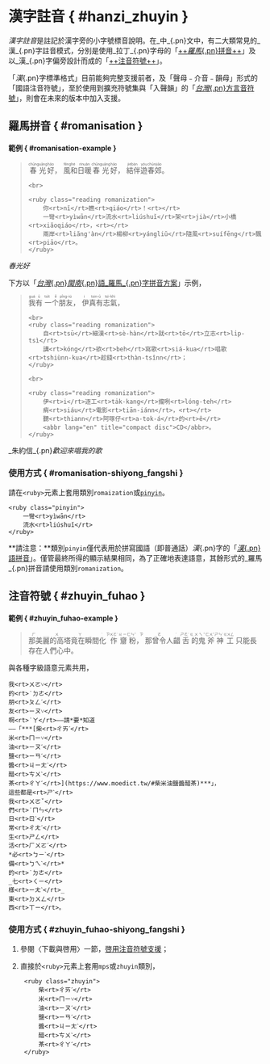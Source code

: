 <style scoped>
.lrg {
	font-size: 2em;
}
</style>



漢字註音 { #hanzi_zhuyin }
===

<dfn>漢字註音</dfn>是註記於漢字旁的小字號標音說明。在_中_{.pn}文中，有二大類常見的_漢_{.pn}字註音模式，分別是使用_拉丁_{.pn}字母的「[++_羅馬_{.pn}拼音++][romanisation]」及以_漢_{.pn}字偏旁設計而成的「[++注音符號++][zhuyin]」。

「_漢_{.pn}字標準格式」目前能夠完整支援前者，及「聲母﹣介音﹣韻母」形式的「國語注音符號」，至於使用到擴充符號集與「入聲韻」的「[_台灣_{.pn}方言音符號][fangyanyin-fuhao]」，則會在未來的版本中加入支援。

[romanisation]: hanzi_biaozhun_geshi/hanzi_zhuyin#romanisation
[zhuyin]: hanzi_biaozhun_geshi/hanzi_zhuyin#zhuyin_fuhao
[fangyanyin-fuhao]: http://zh.wikipedia.org/wiki/台灣方言音符號



羅馬拼音 { #romanisation }
---

#### 範例 { #romanisation-example }

<blockquote class="example">
<p markdown="1" class="poem-like">
	<ruby class="reading romanization">
		春光<rt>chūnguāng</rt>好<rt>hăo</rt>，<rt></rt>
		風和<rt>fēnghé</rt>日暖<rt>rìnuăn</rt>春光<rt>chūnguāng</rt>好<rt>hăo</rt>，<rt></rt>
		結伴<rt>jiébàn</rt>遊<rt>yóu</rt>春郊<rt>chūnjiāo</rt>。
	</ruby>

	<br>

	<ruby class="reading romanization">
		你<rt>nĭ</rt>瞧<rt>qiáo</rt>！<rt></rt>
		一彎<rt>yìwān</rt>流水<rt>liúshuĭ</rt>架<rt>jià</rt>小橋<rt>xiăoqiáo</rt>，<rt></rt>
		兩岸<rt>liăng'àn</rt>楊柳<rt>yángliŭ</rt>隨風<rt>suífēng</rt>飄<rt>piāo</rt>。
	</ruby>
</p>
</blockquote>
<p class="cite"><cite class="piece">春光好</cite></p>



下方以「[_台灣_{.pn}<wbr>_閩南_{.pn}語_羅馬_{.pn}字拼音方案][tai-lo]」示例，

[tai-lo]: http://zh.wikipedia.org/wiki/台灣閩南語羅馬字拼音方案


<blockquote>
<p markdown="1" class="poem-like" lang="zh-nan">
	<ruby class="reading romanization">
		我<rt>guá</rt>有<rt>ū</rt>
		一个<rt>tsi̍t ê</rt>朋友<rt>pîng-iú</rt>，<rt></rt>
		伊<rt>i</rt>真有<rt>tsin-ū</rt>志氣<rt>tsì-khì</rt>，
	</ruby>

	<br>
	<ruby class="reading romanization">
		自<rt>tsū</rt>細漢<rt>sè-hàn</rt>就<rt>tō</rt>立志<rt>li̍p-tsì</rt>
		講<rt>kóng</rt>欲<rt>beh</rt>寫歌<rt>siá-kua</rt>唱歌<rt>tshiùnn-kua</rt>趁錢<rt>thàn-tsînn</rt>；
	</ruby>

	<br>

	<ruby class="reading romanization">
		伊<rt>i</rt>逐工<rt>ta̍k-kang</rt>攏咧<rt>lóng-teh</rt>
		痟<rt>siáu</rt>電影<rt>tiān-iánn</rt>，<rt></rt>
		聽<rt>thiann</rt>阿啄仔<rt>a-tok-á</rt>的<rt>ê</rt>
		<abbr lang="en" title="compact disc">CD</abbr>。
	</ruby>
</p>
</blockquote>
<p class="cite" markdown="1">_朱約信_{.pn}<cite class="piece">歡迎來唱我的歌</cite></p>



### 使用方式 { #romanisation-shiyong_fangshi }

請在`<ruby>`元素上套用類別`romaization`或<abbr title="拼音">`pinyin`</abbr>。

	<ruby class="pinyin">
	    一彎<rt>yìwān</rt>
	    流水<rt>liúshuĭ</rt>
	</ruby>

**請注意：**類別`pinyin`僅代表用於拼寫國語（即普通話）_漢_{.pn}字的「[_漢_{.pn}語拼音][pinyin]」。僅管最終所得的顯示結果相同，為了正確地表達語意，其餘形式的_羅馬_{.pn}拼音請使用類別`romanization`。

[pinyin]: http://zh.wikipedia.org/wiki/漢語拼音



注音符號 { #zhuyin_fuhao }
---

#### 範例 { #zhuyin_fuhao-example }


> <ruby class="zhuyin">那美麗的高塔竟在瞬間<!--
	-->化<rt>ㄏㄨㄚˋ</rt>
	作<rt>ㄗㄨㄛˋ</rt>
	齏<rt>ㄐㄧ</rt>
	粉<rt>ㄈㄣˇ</rt>，
	那曾令人<!--
	-->齰<rt>ㄗㄜˊ</rt>
	舌<rt>ㄕㄜˊ</rt>
	的<!--
	-->鬼<rt>ㄍㄨㄟˇ</rt>
	斧<rt>ㄈㄨˇ</rt>
	神<rt>ㄕㄣˊ</rt>
	工<rt>ㄍㄨㄥ</rt>
	只能長存在人們心中。
  </ruby>

與各種字級語意元素共用，

> <ruby class="reading zhuyin">
	我<rt>ㄨㄛ˅</rt>
	的<rt>˙ㄉㄜ</rt>
	朋<rt>ㄆㄥˊ</rt>
	友<rt>ㄧㄡ˅</rt>
	啊<rt>˙ㄚ</rt>——請*要*知道
	——「***[柴<rt>ㄔㄞˊ</rt>
	米<rt>ㄇㄧ˅</rt>
	油<rt>ㄧㄡˊ</rt>
	鹽<rt>ㄧㄢˊ</rt>
	醬<rt>ㄐㄧㄤˋ</rt>
	醋<rt>ㄘㄨˋ</rt>
	茶<rt>ㄔㄚˊ</rt>](https://www.moedict.tw/#柴米油鹽醬醋茶)***」，
	這些都是<rt>ㄕˋ</rt>
	我<rt>ㄨㄛˇ</rt>
	們<rt>˙ㄇㄣ</rt>
	日<rt>ㄖˋ</rt>
	常<rt>ㄔㄤˊ</rt>
	生<rt>ㄕㄥ</rt>
	活<rt>ㄏㄨㄛˊ</rt>
	*必<rt>ㄅㄧˋ</rt>
	備<rt>ㄅㄟˋ</rt>*
	的<rt>˙ㄉㄜ</rt>
	_七<rt>ㄑㄧ</rt>
	樣<rt>ㄧㄤˋ</rt>_
	東<rt>ㄉㄨㄥ</rt>
	西<rt>ㄒㄧ</rt>。
  </ruby>


### 使用方式 { #zhuyin_fuhao-shiyong_fangshi }

1. 參閱〈下載與啓用〉一節，[啓用注音符號支援][active]；

[active]: download#qiyong_zhuyin_fuhao_zhiyuan

2. 直接於`<ruby>`元素上套用`mps`或`zhuyin`類別，

		<ruby class="zhuyin">
			柴<rt>ㄔㄞˊ</rt>
			米<rt>ㄇㄧ˅</rt>
			油<rt>ㄧㄡˊ</rt>
			鹽<rt>ㄧㄢˊ</rt>
			醬<rt>ㄐㄧㄤˋ</rt>
			醋<rt>ㄘㄨˋ</rt>
			茶<rt>ㄔㄚˊ</rt>
		</ruby>


